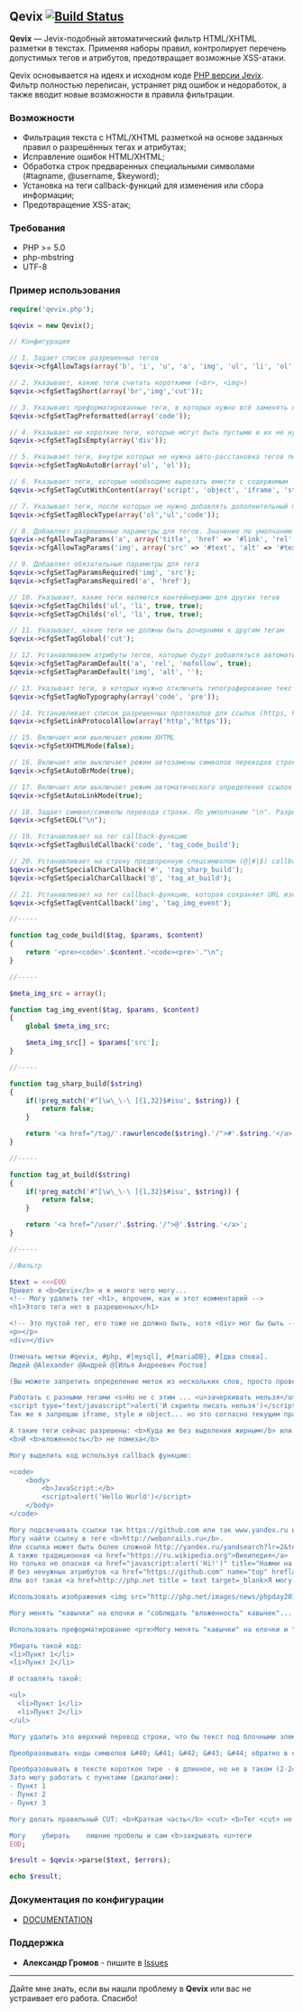 
## Qevix  [![Build Status](https://travis-ci.org/AlexanderGrom/php-qevix.svg?branch=master)](https://travis-ci.org/AlexanderGrom/php-qevix)

**Qevix** — Jevix-подобный автоматический фильтр HTML/XHTML разметки в текстах.
Применяя наборы правил, контролирует перечень допустимых тегов и атрибутов, предотвращает возможные XSS-атаки.

Qevix основывается на идеях и исходном коде [PHP версии Jevix](https://github.com/ur001/Jevix/).
Фильтр полностью переписан, устраняет ряд ошибок и недоработок, а также вводит новые возможности в правила фильтрации.

### Возможности

* Фильтрация текста с HTML/XHTML разметкой на основе заданных правил о разрешённых тегах и атрибутах;
* Исправление ошибок HTML/XHTML;
* Обработка строк предваренных специальными символами (#tagname, @username, $keyword);
* Установка на теги callback-функций для изменения или сбора информации;
* Предотвращение XSS-атак;

### Требования

* PHP >= 5.0
* php-mbstring
* UTF-8

### Пример использования

```php
require('qevix.php');

$qevix = new Qevix();

// Конфигурация

// 1. Задает список разрешенных тегов
$qevix->cfgAllowTags(array('b', 'i', 'u', 'a', 'img', 'ul', 'li', 'ol', 'br', 'code', 'pre', 'div', 'cut'));

// 2. Указывает, какие теги считать короткими (<br>, <img>)
$qevix->cfgSetTagShort(array('br','img','cut'));

// 3. Указывает преформатированные теги, в которых нужно всё заменять на HTML сущности
$qevix->cfgSetTagPreformatted(array('code'));

// 4. Указывает не короткие теги, которые могут быть пустыми и их не нужно из-за этого удалять
$qevix->cfgSetTagIsEmpty(array('div'));

// 5. Указывает теги, внутри которых не нужна авто-расстановка тегов перевода на новую строку
$qevix->cfgSetTagNoAutoBr(array('ul', 'ol'));

// 6. Указывает теги, которые необходимо вырезать вместе с содержимым
$qevix->cfgSetTagCutWithContent(array('script', 'object', 'iframe', 'style'));

// 7. Указывает теги, после которых не нужно добавлять дополнительный перевод строки. Например, блочные теги
$qevix->cfgSetTagBlockType(array('ol','ul','code'));

// 8. Добавляет разрешенные параметры для тегов. Значение по умолчанию - шаблон #text. Разрешенные шаблоны #text, #int, #link, #regexp(...) (Например: "#regexp(\d+(%|px))")
$qevix->cfgAllowTagParams('a', array('title', 'href' => '#link', 'rel' => '#text', 'target' => array('_blank'), 'download' => '#bool'));
$qevix->cfgAllowTagParams('img', array('src' => '#text', 'alt' => '#text', 'title', 'align' => array('right', 'left', 'center'), 'width' => '#int', 'height' => '#int'));

// 9. Добавляет обязательные параметры для тега
$qevix->cfgSetTagParamsRequired('img', 'src');
$qevix->cfgSetTagParamsRequired('a', 'href');

// 10. Указывает, какие теги являются контейнерами для других тегов
$qevix->cfgSetTagChilds('ul', 'li', true, true);
$qevix->cfgSetTagChilds('ol', 'li', true, true);

// 11. Указывает, какие теги не должны быть дочерними к другим тегам
$qevix->cfgSetTagGlobal('cut');

// 12. Устанавливаем атрибуты тегов, которые будут добавляться автоматически
$qevix->cfgSetTagParamDefault('a', 'rel', 'nofollow', true);
$qevix->cfgSetTagParamDefault('img', 'alt', '');

// 13. Указывает теги, в которых нужно отключить типографирование текста
$qevix->cfgSetTagNoTypography(array('code', 'pre'));

// 14. Устанавливает список разрешенных протоколов для ссылок (https, http, ftp)
$qevix->cfgSetLinkProtocolAllow(array('http','https'));

// 15. Включает или выключает режим XHTML
$qevix->cfgSetXHTMLMode(false);

// 16. Включает или выключает режим автозамены символов переводов строк на тег br
$qevix->cfgSetAutoBrMode(true);

// 17. Включает или выключает режим автоматического определения ссылок
$qevix->cfgSetAutoLinkMode(true);

// 18. Задает символ/символы перевода строки. По умполчанию "\n". Разрешено "\n" или "\r\n"
$qevix->cfgSetEOL("\n");

// 19. Устанавливает на тег callback-функцию
$qevix->cfgSetTagBuildCallback('code', 'tag_code_build');

// 20. Устанавливает на строку предворенную спецсимволом (@|#|$) callback-функцию
$qevix->cfgSetSpecialCharCallback('#', 'tag_sharp_build');
$qevix->cfgSetSpecialCharCallback('@', 'tag_at_build');

// 21. Устанавливает на тег callback-функцию, которая сохраняет URL изображений для meta-описания
$qevix->cfgSetTagEventCallback('img', 'tag_img_event');

//-----

function tag_code_build($tag, $params, $content)
{
	return '<pre><code>'.$content.'<code><pre>'."\n";
}

//-----

$meta_img_src = array();

function tag_img_event($tag, $params, $content)
{
	global $meta_img_src;

	$meta_img_src[] = $params['src'];
}

//-----

function tag_sharp_build($string)
{
	if(!preg_match('#^[\w\_\-\ ]{1,32}$#isu', $string)) {
		return false;
	}

	return '<a href="/tag/'.rawurlencode($string).'/">#'.$string.'</a>';
}

//-----

function tag_at_build($string)
{
	if(!preg_match('#^[\w\_\-\ ]{1,32}$#isu', $string)) {
		return false;
	}

	return '<a href="/user/'.$string.'/">@'.$string.'</a>';
}

//-----

//Фильтр

$text = <<<EOD
Привет я <b>Qevix</b> и я много чего могу...
<!-- Могу удалить тег <h1>, впрочем, как и этот комментарий -->
<h1>Этого тега нет в разрешенных</h1>

<!-- Это пустой тег, его тоже не должно быть, хотя <div> мог бы быть -->
<p></p>
<div></div>

Отмечать метки #qevix, #php, #[mysql], #{mariaDB}, #[два слова].
Людей @Alexander @Андрей @[Илья Андреевич Ростов]

(Вы можете запретить определение меток из нескольких слов, просто проверяя это в callback функции)

Работать с разными тегами <s>Но не с этим ... <u>зачеркивать нельзя</u></s>,
<script type="text/javascript">alert('И скрипты писать нельзя')</script>
Так же я запрещаю iframe, style и object... но это согласно текущим правилам.

А такие теги сейчас разрешены: <b>Куда же без выделения жирным</b> или <i>курсива</i>...
<b>И <b>вложенность</b> не помеха</b>

Могу выделить код используя callback функцию:

<code>
	<body>
		<b>JavaScript:</b>
		<script>alert('Hello World')</script>
	</body>
</code>

Могу подсвечивать ссылки так https://github.com или так www.yandex.ru или в скобках (http://webonrails.ru)!
Могу найти ссылку в теге <b>http://webonrails.ru</b>.
Или ссылка может быть более сложной http://yandex.ru/yandsearch?lr=2&text=qevix!..
А также традиционная <a href="https://ru.wikipedia.org">Википедия</a>
Но только не опасная <a href="javascript:alert('Hi!')" title="Нажми на меня">Hello World!</a>
И без ненужных атрибутов <a href="https://github.com" name="top" hreflang="ru">GitHub</a>
Или вот такая <a href=http://php.net title = text target=_blank>Я могу определить атрибуты без кавычек!</a>

Использовать изображения <img src="http://php.net/images/news/phpday2012.png" alt="Image">

Могу менять "кавычки" на елочки и "соблюдать "вложенность" кавычек"...

Использовать преформатирование <pre>Могу менять "кавычки" на елочки и "соблюдать "вложенность" кавычек"</pre>

Убирать такой код:
<li>Пункт 1</li>
<li>Пункт 2</li>

И оставлять такой:

<ul>
  <li>Пункт 1</li>
  <li>Пункт 2</li>
</ul>

Могу удалить это верхний перевод строки, что бы текст под блочными элементами нормально отображался.

Преобразовывать коды символов &#40; &#41; &#42; &#43; &#44; обратно в символы.

Преобразовывать в тексте короткое тире - в длинное, но не в таком (2-2=0) и не в таком (веб-программирование)
Зато могу работать с пунктами (диалогами):
- Пункт 1
- Пункт 2
- Пункт 3

Могу делать правильный CUT: <b>Краткая часть</b> <cut> <b>Тег <cut> не может быть вложенным</b>

Могу    убирать    лишние пробелы и сам <b>закрывать <u>теги
EOD;

$result = $qevix->parse($text, $errors);

echo $result;
```

### Документация по конфигурации

* [DOCUMENTATION](DOCUMENTATION.md)

### Поддержка

* **Александр Громов** - пишите в [Issues](https://github.com/AlexanderGrom/php-qevix/issues)

------

Дайте мне знать, если вы нашли проблему в **Qevix** или вас не устраивает его работа.
Спасибо!
